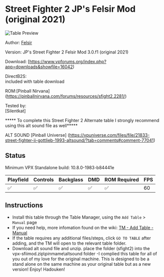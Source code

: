 #  Street Fighter 2 JP's Felsir Mod (original 2021)

![Table Preview](../../images/vpx-sfiimod.png)

Author: [Felsir](https://www.vpforums.org/index.php?showuser=147713)
  
Version: JP's Street Fighter 2 Felsir Mod 3.0.f1  (original 2021)
  
Download: [https://www.vpforums.org/index.php?app=downloads&showfile=16042)

DirectB2S:  
included with table download

ROM:[Pinball Nirvana] (https://pinballnirvana.com/forums/resources/sfight2.2281/)

Tested by:  
[Silentkat]

***** To complete this Street Fighter 2 Alternate table I strongly recommend using this alt sound file as well*****

ALT SOUND [Pinball Universe] (https://vpuniverse.com/files/file/21833-street-fighter-ii-gottlieb-1993-altsound/?tab=comments#comment-77041)

## Status 

Minimum VPX Standalone build: 10.8.0-1983-b84441e

| Playfield | Controls | Backglass | DMD | ROM Required | FPS | 
|-----------|----------|-----------|-----|--------------|-----|
| :white_check_mark: | :white_check_mark: | :white_check_mark: | :white_check_mark: | :white_check_mark: | 60 |

## Instructions

- Install this table through the Table Manager, using the `Add Table` > `Manual` page
- If you need help, more infomation found on the wiki: [TM - Add Table - Manual](https://github.com/LegendsUnchained/vpx-standalone-alp4k/wiki/%5B04%5D-%F0%9F%A7%A1-TM-%E2%80%90-Other-Features#add-table---manual)
- If the table requires any additional files/steps, click `GO TO TABLE` after adding, and the TM will open to the relevant table folder.
- Download alt sound file and unzip. place the folder (sfight2) into the vpx-sfiimod.zip\pinmame\altsound folder
-I complied this table for all of you out of my love for the original machine. This is designed to be a stand alone on the same machine as your original table but as a new version! Enjoy! Hadouken!

